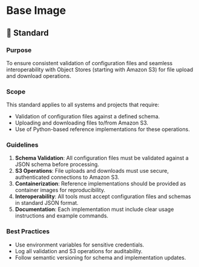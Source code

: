# Base Image

## 📐 Standard

### Purpose

To ensure consistent validation of configuration files and seamless interoperability with Object Stores (starting with Amazon S3) for file upload and download operations.

### Scope

This standard applies to all systems and projects that require:

- Validation of configuration files against a defined schema.
- Uploading and downloading files to/from Amazon S3.
- Use of Python-based reference implementations for these operations.

### Guidelines

1. **Schema Validation**: All configuration files must be validated against a JSON schema before processing.
1. **S3 Operations**: File uploads and downloads must use secure, authenticated connections to Amazon S3.
1. **Containerization**: Reference implementations should be provided as container images for reproducibility.
1. **Interoperability**: All tools must accept configuration files and schemas in standard JSON format.
1. **Documentation**: Each implementation must include clear usage instructions and example commands.

### Best Practices

- Use environment variables for sensitive credentials.
- Log all validation and S3 operations for auditability.
- Follow semantic versioning for schema and implementation updates.
